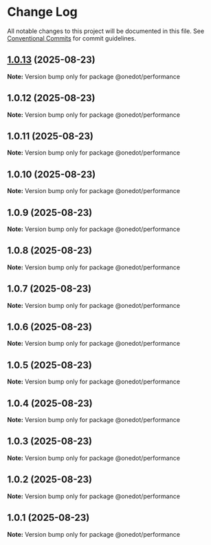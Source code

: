# Change Log

All notable changes to this project will be documented in this file.
See [Conventional Commits](https://conventionalcommits.org) for commit guidelines.

## [1.0.13](https://github.com/onedot-js/onedot-js/compare/@onedot/performance@1.0.12...@onedot/performance@1.0.13) (2025-08-23)

**Note:** Version bump only for package @onedot/performance





## 1.0.12 (2025-08-23)

**Note:** Version bump only for package @onedot/performance





## 1.0.11 (2025-08-23)

**Note:** Version bump only for package @onedot/performance





## 1.0.10 (2025-08-23)

**Note:** Version bump only for package @onedot/performance





## 1.0.9 (2025-08-23)

**Note:** Version bump only for package @onedot/performance





## 1.0.8 (2025-08-23)

**Note:** Version bump only for package @onedot/performance





## 1.0.7 (2025-08-23)

**Note:** Version bump only for package @onedot/performance





## 1.0.6 (2025-08-23)

**Note:** Version bump only for package @onedot/performance





## 1.0.5 (2025-08-23)

**Note:** Version bump only for package @onedot/performance





## 1.0.4 (2025-08-23)

**Note:** Version bump only for package @onedot/performance





## 1.0.3 (2025-08-23)

**Note:** Version bump only for package @onedot/performance





## 1.0.2 (2025-08-23)

**Note:** Version bump only for package @onedot/performance





## 1.0.1 (2025-08-23)

**Note:** Version bump only for package @onedot/performance
